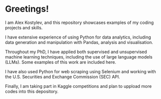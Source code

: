 # Greetings! 

I am Alex Kostylev, and this repository showcases examples of my coding projects and skills.

I have extensive experience of using Python for data analytics, including data generation and manipulation with Pandas, analysis and visualisation.

Throughout my PhD, I have applied both supervised and unsupervised machine learning techniques, including the use of large language models (LLMs). Some examples of this work are included here.

I have also used Python for web scraping using Selenium and working with the U.S. Securities and Exchange Commission (SEC) API.

Finally, I am taking part in Kaggle competitions and plan to uppload more codes into this depository.
